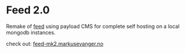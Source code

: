 # Feed 2.0

Remake of [feed](https://github.com/markusevanger/feed) using payload CMS for complete self hosting on a local mongodb instances.  


check out: [feed-mk2.markusevanger.no](https://feed-mk2.markusevanger.no/)